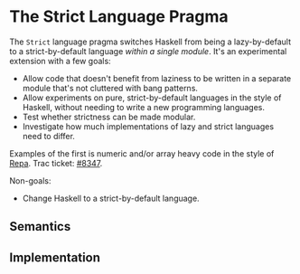 # The Strict Language Pragma



The `Strict` language pragma switches Haskell from being a lazy-by-default to a strict-by-default language *within a single module*. It's an experimental extension with a few goals:


- Allow code that doesn't benefit from laziness to be written in a separate module that's not cluttered with bang patterns.
- Allow experiments on pure, strict-by-default languages in the style of Haskell, without needing to write a new programming languages.
- Test whether strictness can be made modular.
- Investigate how much implementations of lazy and strict languages need to differ.


Examples of the first is numeric and/or array heavy code in the style of [
Repa](http://hackage.haskell.org/package/repa). Trac ticket: [\#8347](http://gitlabghc.nibbler/ghc/ghc/issues/8347).



Non-goals:


- Change Haskell to a strict-by-default language.

## Semantics


## Implementation


